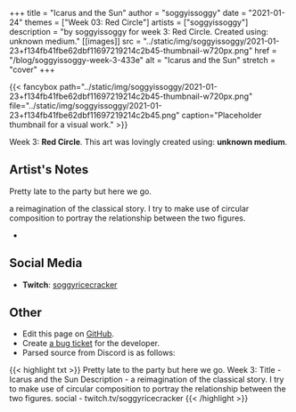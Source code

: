 +++
title =       "Icarus and the Sun"
author =      "soggyissoggy"
date =        "2021-01-24"
themes =      ["Week 03: Red Circle"]
artists =     ["soggyissoggy"]
description = "by soggyissoggy for week 3: Red Circle. Created using: unknown medium."
[[images]]
              src = "../static/img/soggyissoggy/2021-01-23+f134fb41fbe62dbf11697219214c2b45-thumbnail-w720px.png"
              href = "/blog/soggyissoggy-week-3-433e"
              alt = "Icarus and the Sun"
              stretch = "cover"
+++


{{< fancybox path="../static/img/soggyissoggy/2021-01-23+f134fb41fbe62dbf11697219214c2b45-thumbnail-w720px.png" file="../static/img/soggyissoggy/2021-01-23+f134fb41fbe62dbf11697219214c2b45.png" caption="Placeholder thumbnail for a visual work." >}}


Week 3: **Red Circle**. This art was lovingly created using: **unknown medium**.

## Artist's Notes

Pretty late to the party but here we go.

a reimagination of the classical story. I try to make use of circular composition to portray the relationship between the two figures. 

-

## Social Media

- **Twitch**: <a href='https://twitch.tv/soggyricecracker' target='_blank'>soggyricecracker</a>

## Other

- Edit this page on [GitHub](https://github.com/teaminkling/web-refresh/edit/main/content/blog/soggyissoggy-week-3-433e.md).
- Create [a bug ticket](https://github.com/teaminkling/web-refresh/issues/new?assignees=&labels=bug&template=problem-report.md&title=) for the developer.
- Parsed source from Discord is as follows:

{{< highlight txt >}}
Pretty late to the party but here we go.
Week 3:
Title - Icarus and the Sun
Description - a reimagination of the classical story. I try to make use of circular composition to portray the relationship between the two figures. 
social - twitch.tv/soggyricecracker
{{< /highlight >}}